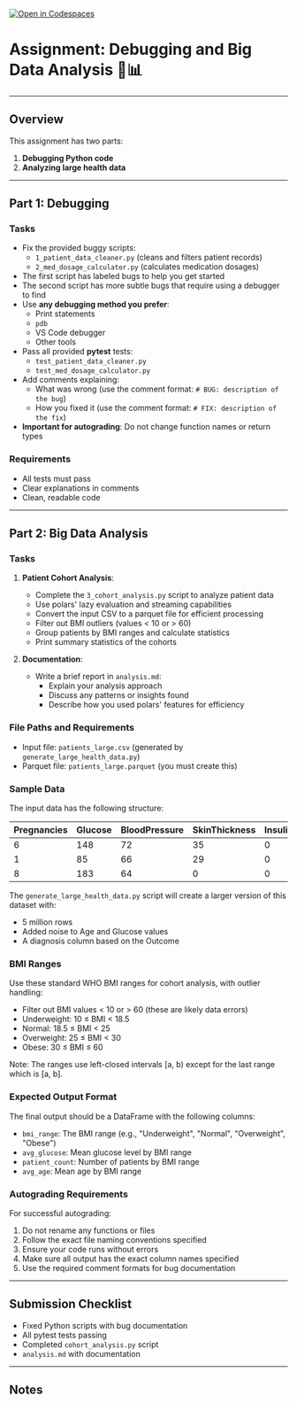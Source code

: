 [![Open in Codespaces](https://classroom.github.com/assets/launch-codespace-2972f46106e565e64193e422d61a12cf1da4916b45550586e14ef0a7c637dd04.svg)](https://classroom.github.com/open-in-codespaces?assignment_repo_id=19105402)
# Assignment: Debugging and Big Data Analysis 🐛📊

---

## Overview

This assignment has two parts:

1. **Debugging Python code**
2. **Analyzing large health data**

---

## Part 1: Debugging

### Tasks

- Fix the provided buggy scripts:
  - `1_patient_data_cleaner.py` (cleans and filters patient records)
  - `2_med_dosage_calculator.py` (calculates medication dosages)
- The first script has labeled bugs to help you get started
- The second script has more subtle bugs that require using a debugger to find
- Use **any debugging method you prefer**:
  - Print statements
  - `pdb`
  - VS Code debugger
  - Other tools
- Pass all provided **pytest** tests:
  - `test_patient_data_cleaner.py`
  - `test_med_dosage_calculator.py`
- Add comments explaining:
  - What was wrong (use the comment format: `# BUG: description of the bug`)
  - How you fixed it (use the comment format: `# FIX: description of the fix`)
- **Important for autograding**: Do not change function names or return types

### Requirements

- All tests must pass
- Clear explanations in comments
- Clean, readable code

---

## Part 2: Big Data Analysis

### Tasks

1. **Patient Cohort Analysis**:
   - Complete the `3_cohort_analysis.py` script to analyze patient data
   - Use polars' lazy evaluation and streaming capabilities
   - Convert the input CSV to a parquet file for efficient processing
   - Filter out BMI outliers (values < 10 or > 60)
   - Group patients by BMI ranges and calculate statistics
   - Print summary statistics of the cohorts

2. **Documentation**:
   - Write a brief report in `analysis.md`:
     - Explain your analysis approach
     - Discuss any patterns or insights found
     - Describe how you used polars' features for efficiency

### File Paths and Requirements

- Input file: `patients_large.csv` (generated by `generate_large_health_data.py`)
- Parquet file: `patients_large.parquet` (you must create this)

### Sample Data

The input data has the following structure:

| Pregnancies | Glucose | BloodPressure | SkinThickness | Insulin | BMI | DiabetesPedigreeFunction | Age | Outcome |
|-------------|---------|---------------|---------------|---------|-----|-------------------------|-----|---------|
| 6 | 148 | 72 | 35 | 0 | 33.6 | 0.627 | 50 | 1 |
| 1 | 85 | 66 | 29 | 0 | 26.6 | 0.351 | 31 | 0 |
| 8 | 183 | 64 | 0 | 0 | 23.3 | 0.672 | 32 | 1 |

The `generate_large_health_data.py` script will create a larger version of this dataset with:

- 5 million rows
- Added noise to Age and Glucose values
- A diagnosis column based on the Outcome

### BMI Ranges

Use these standard WHO BMI ranges for cohort analysis, with outlier handling:

- Filter out BMI values < 10 or > 60 (these are likely data errors)
- Underweight: 10 ≤ BMI < 18.5
- Normal: 18.5 ≤ BMI < 25
- Overweight: 25 ≤ BMI < 30
- Obese: 30 ≤ BMI ≤ 60

Note: The ranges use left-closed intervals [a, b) except for the last range which is [a, b].

### Expected Output Format

The final output should be a DataFrame with the following columns:

- `bmi_range`: The BMI range (e.g., "Underweight", "Normal", "Overweight", "Obese")
- `avg_glucose`: Mean glucose level by BMI range
- `patient_count`: Number of patients by BMI range
- `avg_age`: Mean age by BMI range

### Autograding Requirements

For successful autograding:

1. Do not rename any functions or files
2. Follow the exact file naming conventions specified
3. Ensure your code runs without errors
4. Make sure all output has the exact column names specified
5. Use the required comment formats for bug documentation

---

## Submission Checklist

- Fixed Python scripts with bug documentation
- All pytest tests passing
- Completed `cohort_analysis.py` script
- `analysis.md` with documentation

---

## Notes

<!--
The debugging portion teaches systematic debugging with increasing difficulty.
The big data portion focuses on real-world health data analysis scenarios.
-->